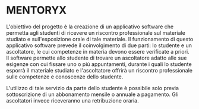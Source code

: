 # MENTORYX

L'obiettivo del progetto è la creazione di un applicativo software che permetta agli studenti di ricevere 
un riscontro professionale sul materiale studiato e sull'esposizione orale di tale materiale.
Il funzionamento di questo applicativo software prevede il coinvolgimento di due parti: 
lo studente e un ascoltatore, le cui competenze in materia devono essere verificate a priori. 
Il software permette allo studente di trovare un ascoltatore adatto alle sue esigenze con cui 
fissare uno o più appuntamenti, durante i quali lo studente esporrà il materiale studiato e 
l'ascoltatore offrirà un riscontro professionale sulle competenze e conoscenze dello studente.

L'utilizzo di tale servizio da parte dello studente è possibile solo previa sottoscrizione di 
un abbonamento mensile o annuale a pagamento. Gli ascoltatori invece riceveranno una retribuzione oraria.
